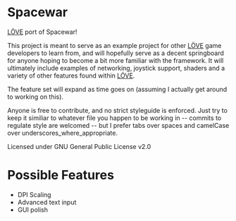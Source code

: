 # Spacewar
[LÖVE](https://love2d.org/) port of Spacewar!

This project is meant to serve as an example project for other [LÖVE](https://love2d.org/) game developers to learn from, and will hopefully serve as a decent springboard for anyone hoping to become a bit more familiar with the framework. It will ultimately include examples of networking, joystick support, shaders and a variety of other features found within [LÖVE](https://love2d.org/).

The feature set will expand as time goes on (assuming I actually get around to working on this).

Anyone is free to contribute, and no strict styleguide is enforced. Just try to keep it similiar to whatever file you happen to be working in -- commits to regulate style are welcomed -- but I prefer tabs over spaces and camelCase over underscores_where_appropriate.

Licensed under GNU General Public License v2.0

# Possible Features

- DPI Scaling
- Advanced text input
- GUI polish
